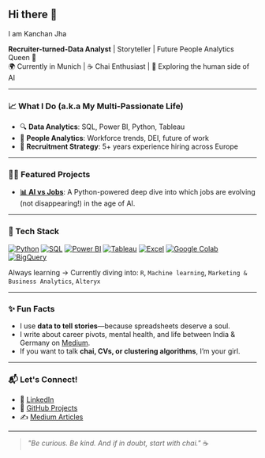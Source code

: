 ## Hi there 👋

I am Kanchan Jha

**Recruiter-turned-Data Analyst** | Storyteller | Future People Analytics Queen 👑  
🌍 Currently in Munich | ☕ Chai Enthusiast | 🤖 Exploring the human side of AI  

---

### 📈 What I Do (a.k.a My Multi-Passionate Life)

- 🔍 **Data Analytics**: SQL, Power BI, Python, Tableau  
- 🧠 **People Analytics**: Workforce trends, DEI, future of work  
- 💬 **Recruitment Strategy**: 5+ years experience hiring across Europe  
  

---

### 👩‍💻 Featured Projects

- [**📊 AI vs Jobs**](https://github.com/Kanchan123-byte/ai-vs-jobs): A Python-powered deep dive into which jobs are evolving (not disappearing!) in the age of AI.

---

### 🧪 Tech Stack

[![Python](https://img.shields.io/badge/-Python-3776AB?style=for-the-badge&logo=python&logoColor=white)](https://www.python.org/)
[![SQL](https://img.shields.io/badge/-SQL-003B57?style=for-the-badge&logo=postgresql&logoColor=white)](https://www.postgresql.org/)
[![Power BI](https://img.shields.io/badge/-Power%20BI-F2C811?style=for-the-badge&logo=powerbi&logoColor=black)](https://powerbi.microsoft.com/)
[![Tableau](https://img.shields.io/badge/-Tableau-E97627?style=for-the-badge&logo=tableau&logoColor=white)](https://www.tableau.com/)
[![Excel](https://img.shields.io/badge/-Excel-217346?style=for-the-badge&logo=microsoft-excel&logoColor=white)](https://www.microsoft.com/en/microsoft-365/excel)
[![Google Colab](https://img.shields.io/badge/-Colab-F9AB00?style=for-the-badge&logo=google-colab&logoColor=black)](https://colab.research.google.com/)
[![BigQuery](https://img.shields.io/badge/-BigQuery-4285F4?style=for-the-badge&logo=googlecloud&logoColor=white)](https://cloud.google.com/bigquery)

Always learning → Currently diving into: `R`, `Machine learning`, `Marketing & Business Analytics`, `Alteryx`

---

### ✨ Fun Facts

- I use **data to tell stories**—because spreadsheets deserve a soul.
- I write about career pivots, mental health, and life between India & Germany on [Medium](https://medium.com/@kanchanjha30).
- If you want to talk **chai, CVs, or clustering algorithms**, I’m your girl.

---

### 📬 Let's Connect!

- 💼 [LinkedIn](https://www.linkedin.com/in/kanchanjha30)
- 🐍 [GitHub Projects](https://github.com/Kanchan123-byte)
- ✍️ [Medium Articles](https://medium.com/@kanchanjha30)

---

> _"Be curious. Be kind. And if in doubt, start with chai."_ ☕
